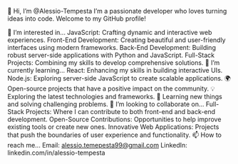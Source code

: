 👋 Hi, I’m @Alessio-Tempesta
I’m a passionate developer who loves turning ideas into code. Welcome to my GitHub profile!

👀 I’m interested in...
JavaScript: Crafting dynamic and interactive web experiences.
Front-End Development: Creating beautiful and user-friendly interfaces using modern frameworks.
Back-End Development: Building robust server-side applications with Python and JavaScript.
Full-Stack Projects: Combining my skills to develop comprehensive solutions.
🌱 I’m currently learning...
React: Enhancing my skills in building interactive UIs.
Node.js: Exploring server-side JavaScript to create scalable applications.
🌍 Open-source projects that have a positive impact on the community.
💡 Exploring the latest technologies and frameworks.
🧠 Learning new things and solving challenging problems.
💞️ I’m looking to collaborate on...
Full-Stack Projects: Where I can contribute to both front-end and back-end development.
Open-Source Contributions: Opportunities to help improve existing tools or create new ones.
Innovative Web Applications: Projects that push the boundaries of user experience and functionality.
📫 How to reach me...
Email: alessio.temepesta99@gmail.com
LinkedIn: linkedin.com/in/alessio-tempesta

<!---
Alessio-Tempesta/Alessio-Tempesta is a ✨ special ✨ repository because its `README.md` (this file) appears on your GitHub profile.
You can click the Preview link to take a look at your changes.
--->
